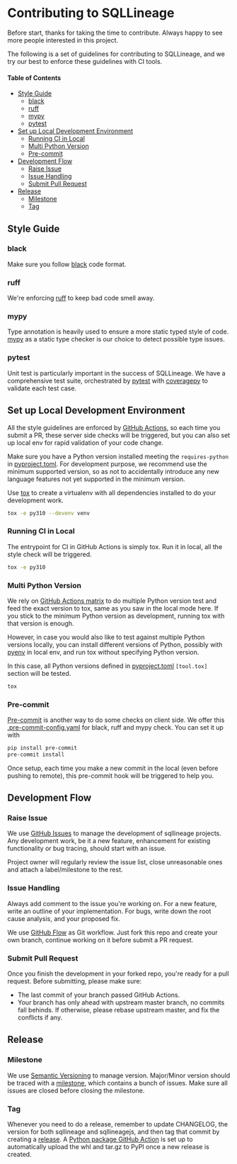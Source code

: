 # Contributing to SQLLineage

Before start, thanks for taking the time to contribute. Always happy to see more people interested in 
this project.

The following is a set of guidelines for contributing to SQLLineage, and we try our best to enforce these guidelines
with CI tools. 

#### Table of Contents
  * [Style Guide](#style-guide)
    - [black](#black)
    - [ruff](#ruff)
    - [mypy](#mypy)
    - [pytest](#pytest)
  * [Set up Local Development Environment](#set-up-local-development-environment)
    - [Running CI in Local](#running-ci-in-local)
    - [Multi Python Version](#multi-python-version)
    - [Pre-commit](#pre-commit)
  * [Development Flow](#development-flow)
    - [Raise Issue](#raise-issue)
    - [Issue Handling](#issue-handling)
    - [Submit Pull Request](#submit-pull-request)
  * [Release](#release)
    - [Milestone](#milestone)
    - [Tag](#tag)

## Style Guide

### black
Make sure you follow [black](https://github.com/psf/black) code format.

### ruff
We're enforcing [ruff](https://github.com/astral-sh/ruff) to keep bad code smell away.

### mypy
Type annotation is heavily used to ensure a more static typed style of code. 
[mypy](https://github.com/python/mypy) as a static type checker is our choice to detect possible type issues.

### pytest
Unit test is particularly important in the success of SQLLineage. We have a comprehensive test suite, orchestrated by 
[pytest](https://github.com/pytest-dev/pytest) with [coveragepy](https://github.com/nedbat/coveragepy) to validate each test case.

## Set up Local Development Environment
All the style guidelines are enforced by [GitHub Actions](https://github.com/reata/sqllineage/actions), so each time you submit a PR, 
these server side checks will be triggered, but you can also set up local env for rapid validation of your code change.

Make sure you have a Python version installed meeting the `requires-python` in 
[pyproject.toml](https://github.com/reata/sqllineage/blob/master/pyproject.toml). For development purpose,
we recommend use the minimum supported version, so as not to accidentally introduce any new language features not yet 
supported in the minimum version.

Use [tox](https://github.com/tox-dev/tox) to create a virtualenv with all dependencies installed to do your development work.

```bash
tox -e py310 --devenv venv
```

### Running CI in Local
The entrypoint for CI in GitHub Actions is simply tox. Run it in local, all the style check will be triggered.

```bash
tox -e py310
```

### Multi Python Version
We rely on [GitHub Actions matrix](https://github.com/reata/sqllineage/blob/master/.github/workflows/python-package.yml) 
to do multiple Python version test and feed the exact version to tox, same as you saw in the local mode here. 
If you stick to the minimum Python version as development, running tox with that version is enough.

However, in case you would also like to test against multiple Python versions locally, you can install different 
versions of Python, possibly with [pyenv](https://github.com/pyenv/pyenv) in local env,
and run tox without specifying Python version.

In this case, all Python versions defined in [pyproject.toml](https://github.com/reata/sqllineage/blob/master/pyproject.toml)
`[tool.tox]` section will be tested.
```bash
tox
```

### Pre-commit
[Pre-commit](https://github.com/pre-commit/pre-commit) is another way to do some checks on client side. We offer
this [.pre-commit-config.yaml](https://github.com/reata/sqllineage/blob/master/.pre-commit-config.yaml) for black, ruff
and mypy check. You can set it up with
```bash
pip install pre-commit
pre-commit install
```
Once setup, each time you make a new commit in the local (even before pushing to remote), this pre-commit hook will be 
triggered to help you.

## Development Flow

### Raise Issue
We use [GitHub Issues](https://github.com/reata/sqllineage/issues) to manage the development of sqllineage projects. 
Any development work, be it a new feature, enhancement for existing functionality or bug tracing, should start with an 
issue.

Project owner will regularly review the issue list, close unreasonable ones and attach a label/milestone to the rest.

### Issue Handling
Always add comment to the issue you're working on. For a new feature, write an outline of your implementation. For bugs,
write down the root cause analysis, and your proposed fix. 

We use [GitHub Flow](https://guides.github.com/introduction/flow/) as Git workflow. Just fork this repo and create your
own branch, continue working on it before submit a PR request.

### Submit Pull Request
Once you finish the development in your forked repo, you're ready for a pull request. Before submitting, please make sure:

- The last commit of your branch passed GitHub Actions.
- Your branch has only ahead with upstream master branch, no commits fall behinds. If otherwise, please rebase upstream 
  master, and fix the conflicts if any.
  
## Release

### Milestone
We use [Semantic Versioning](https://semver.org/) to manage version. Major/Minor version should be traced with a 
[milestone](https://github.com/reata/sqllineage/milestones), which contains a bunch of issues. Make sure all issues are
closed before closing the milestone.

### Tag

Whenever you need to do a release, remember to update CHANGELOG, the version for both sqllineage and sqllineagejs, and 
then tag that commit by creating a [release](https://github.com/reata/sqllineage/releases/new).
A [Python package GitHub Action](https://github.com/reata/sqllineage/blob/master/.github/workflows/python-package.yml) 
is set up to automatically upload the whl and tar.gz to PyPI once a new release is created.
